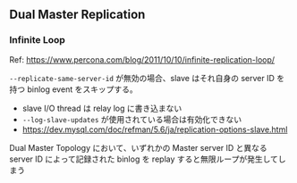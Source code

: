 ## Dual Master Replication

### Infinite Loop
Ref: https://www.percona.com/blog/2011/10/10/infinite-replication-loop/

`--replicate-same-server-id` が無効の場合、slave はそれ自身の server ID を持つ binlog event をスキップする。
* slave I/O thread は relay log に書き込まない
* `--log-slave-updates` が使用されている場合は有効化できない
* https://dev.mysql.com/doc/refman/5.6/ja/replication-options-slave.html

Dual Master Topology において、いずれかの Master server ID と異なる server ID によって記録された binlog を replay すると無限ループが発生してしまう
